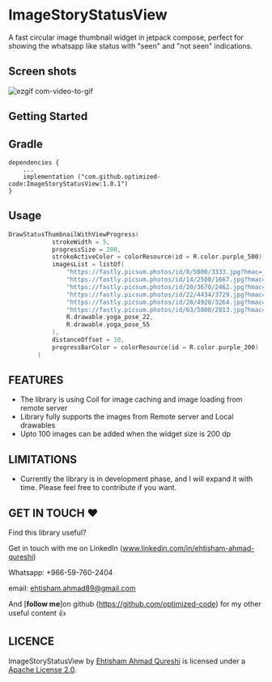 # ImageStoryStatusView

A fast circular image thumbnail widget in jetpack compose, perfect for showing the whatsapp like status with "seen" and "not seen" indications.

## Screen shots

![ezgif com-video-to-gif](https://github.com/optimized-code/ImageStoryStatusView/assets/143836196/83a32883-a3ca-4d8c-bce7-0ba330fec34e)

## Getting Started

Gradle
------
```
dependencies {
    ...
    implementation ("com.github.optimized-code:ImageStoryStatusView:1.0.1")
}
```

Usage
-----
```kotlin
DrawStatusThumbnailWithViewProgress(
            strokeWidth = 5,
            progressSize = 200,
            strokeActiveColor = colorResource(id = R.color.purple_500),
            imagesList = listOf(
                "https://fastly.picsum.photos/id/0/5000/3333.jpg?hmac=_j6ghY5fCfSD6tvtcV74zXivkJSPIfR9B8w34XeQmvU",
                "https://fastly.picsum.photos/id/14/2500/1667.jpg?hmac=ssQyTcZRRumHXVbQAVlXTx-MGBxm6NHWD3SryQ48G-o",
                "https://fastly.picsum.photos/id/20/3670/2462.jpg?hmac=CmQ0ln-k5ZqkdtLvVO23LjVAEabZQx2wOaT4pyeG10I",
                "https://fastly.picsum.photos/id/22/4434/3729.jpg?hmac=fjZdkSMZJNFgsoDh8Qo5zdA_nSGUAWvKLyyqmEt2xs0",
                "https://fastly.picsum.photos/id/28/4928/3264.jpg?hmac=GnYF-RnBUg44PFfU5pcw_Qs0ReOyStdnZ8MtQWJqTfA",
                "https://fastly.picsum.photos/id/63/5000/2813.jpg?hmac=HvaeSK6WT-G9bYF_CyB2m1ARQirL8UMnygdU9W6PDvM",
                R.drawable.yoga_pose_22,
                R.drawable.yoga_pose_55
            ),
            distanceOffset = 10,
            progressBarColor = colorResource(id = R.color.purple_200)
        )
```

FEATURES
-----

- The library is using Coil for image caching and image loading from remote server
- Library fully supports the images from Remote server and Local drawables
- Upto 100 images can be added when the widget size is 200 dp

LIMITATIONS
-----

- Currently the library is in development phase, and I will expand it with time. Please feel free to contribute if you want.

GET IN TOUCH ❤️
-----

Find this library useful? 

Get in touch with me on LinkedIn (www.linkedin.com/in/ehtisham-ahmad-qureshi)

Whatsapp: +966-59-760-2404

email: ehtisham.ahmad89@gmail.com

And [**follow me**]on github (https://github.com/optimized-code) for my other useful content 👍

LICENCE
-----

ImageStoryStatusView by [Ehtisham Ahmad Qureshi](http://www.optimizedcode.com/) is licensed under a [Apache License 2.0](http://www.apache.org/licenses/LICENSE-2.0).
